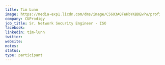 ```yaml
---
title: Tim Lunn
image: https://media-exp1.licdn.com/dms/image/C5603AQFeHbYKBDEwPw/profile-displayphoto-shrink_800_800/0?e=1605139200&v=beta&t=qaYGnhCNbXmTh89YRfEVluOJJqUsgKaqavdH-_-BSSA
company: CUProdigy
job_title: Sr. Network Security Engineer - ISO
facebook:
linkedin: tim-lunn
twitter: 
website:
notes:
status: 
type: participant
---
```


<!-- put more details about participant here -->
